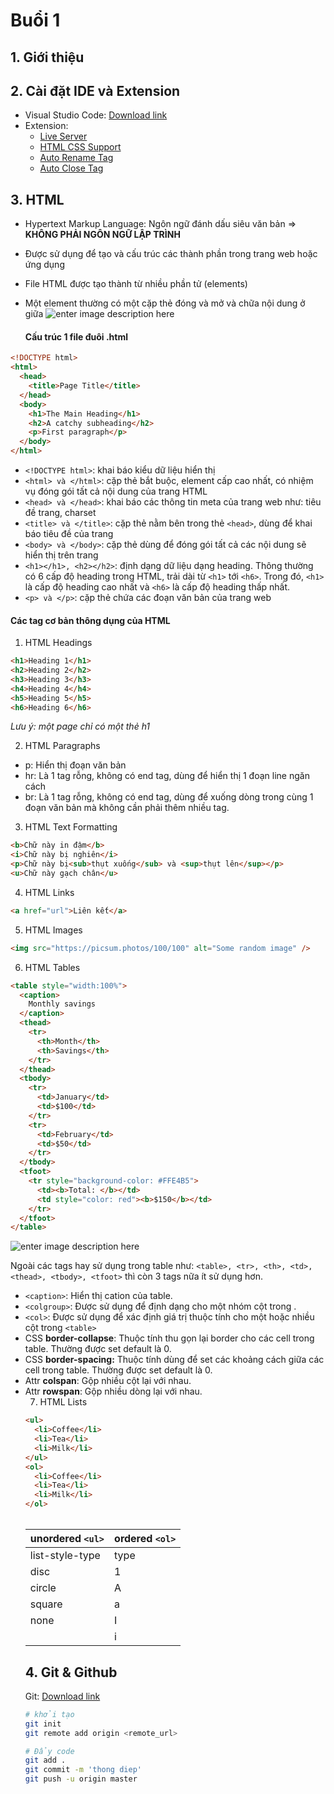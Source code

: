 # Buổi 1

## 1. Giới thiệu

## 2. Cài đặt IDE và Extension

- Visual Studio Code: [Download link](https://code.visualstudio.com/download)
- Extension:
  - [Live Server](https://marketplace.visualstudio.com/items?itemName=ritwickdey.LiveServer)
  - [HTML CSS Support](https://marketplace.visualstudio.com/items?itemName=ecmel.vscode-html-css)
  - [Auto Rename Tag](https://marketplace.visualstudio.com/items?itemName=formulahendry.auto-rename-tag)
  - [Auto Close Tag](https://marketplace.visualstudio.com/items?itemName=formulahendry.auto-close-tag)

## 3. HTML

- Hypertext Markup Language: Ngôn ngữ đánh dấu siêu văn bản => **KHÔNG PHẢI NGÔN NGỮ LẬP TRÌNH**
- Được sử dụng để tạo và cấu trúc các thành phần trong trang web hoặc ứng dụng
- File HTML được tạo thành từ nhiều phần tử (elements)
- Một element thường có một cặp thẻ đóng và mở và chữa nội dung ở giữa
  ![enter image description here](https://blog.hubspot.com/hs-fs/hubfs/html-elements-diagram.png?width=650&name=html-elements-diagram.png)

  #### Cấu trúc 1 file đuôi .html

```html
<!DOCTYPE html>
<html>
  <head>
    <title>Page Title</title>
  </head>
  <body>
    <h1>The Main Heading</h1>
    <h2>A catchy subheading</h2>
    <p>First paragraph</p>
  </body>
</html>
```

- `<!DOCTYPE html>`: khai báo kiểu dữ liệu hiển thị
- `<html> và </html>`: cặp thẻ bắt buộc, element cấp cao nhất, có nhiệm vụ đóng gói tất cả nội dung của trang HTML
- `<head> và </head>`: khai báo các thông tin meta của trang web như: tiêu đề trang, charset
- `<title> và </title>`: cặp thẻ nằm bên trong thẻ `<head>`, dùng để khai báo tiêu đề của trang
- `<body> và </body>`: cặp thẻ dùng để đóng gói tất cả các nội dung sẽ hiển thị trên trang
- `<h1></h1>, <h2></h2>`: định dạng dữ liệu dạng heading. Thông thường có 6 cấp độ heading trong HTML, trải dài từ `<h1>` tới `<h6>`. Trong đó, `<h1>` là cấp độ heading cao nhất và `<h6>` là cấp độ heading thấp nhất.
- `<p> và </p>`: cặp thẻ chứa các đoạn văn bản của trang web

#### Các tag cơ bản thông dụng của HTML

1. HTML Headings

```html
<h1>Heading 1</h1>
<h2>Heading 2</h2>
<h3>Heading 3</h3>
<h4>Heading 4</h4>
<h5>Heading 5</h5>
<h6>Heading 6</h6>
```

_Lưu ý: một page chỉ có một thẻ h1_

2. HTML Paragraphs

- p: Hiển thị đoạn văn bản
- hr: Là 1 tag rỗng, không có end tag, dùng để hiển thị 1 đoạn line ngăn cách
- br: Là 1 tag rỗng, không có end tag, dùng để xuống dòng trong cùng 1 đoạn văn bản mà không cần phải thêm nhiều tag.

3. HTML Text Formatting

```html
<b>Chữ này in đậm</b>
<i>Chữ này bị nghiên</i>
<p>Chữ này bị<sub>thụt xuống</sub> và <sup>thụt lên</sup></p>
<u>Chữ này gạch chân</u>
```

4. HTML Links

```html
<a href="url">Liên kết</a>
```

5. HTML Images

```html
<img src="https://picsum.photos/100/100" alt="Some random image" />
```

6. HTML Tables

```html
<table style="width:100%">
  <caption>
    Monthly savings
  </caption>
  <thead>
    <tr>
      <th>Month</th>
      <th>Savings</th>
    </tr>
  </thead>
  <tbody>
    <tr>
      <td>January</td>
      <td>$100</td>
    </tr>
    <tr>
      <td>February</td>
      <td>$50</td>
    </tr>
  </tbody>
  <tfoot>
    <tr style="background-color: #FFE4B5">
      <td><b>Total: </b></td>
      <td style="color: red"><b>$150</b></td>
    </tr>
  </tfoot>
</table>
```

![enter image description here](https://images.viblo.asia/1a460544-c9e6-4eba-a07c-935f5e6cbc90.png)

Ngoài các tags hay sử dụng trong table như: `<table>, <tr>, <th>, <td>, <thead>, <tbody>, <tfoot>` thì còn 3 tags nữa ít sử dụng hơn.

- `<caption>`: Hiển thị cation của table.
- `<colgroup>`: Được sử dụng để định dạng cho một nhóm cột trong <table>.
- `<col>`: Được sử dụng để xác định giá trị thuộc tính cho một hoặc nhiều cột trong `<table>`
- CSS **border-collapse**: Thuộc tính thu gọn lại border cho các cell trong table. Thường được set default là 0.
- CSS **border-spacing:** Thuộc tính dùng để set các khoảng cách giữa các cell trong table. Thường được set default là 0.
- Attr **colspan**: Gộp nhiều cột lại với nhau.
- Attr **rowspan**: Gộp nhiều dòng lại với nhau.
  <br>

7. HTML Lists

```html
<ul>
  <li>Coffee</li>
  <li>Tea</li>
  <li>Milk</li>
</ul>
<ol>
  <li>Coffee</li>
  <li>Tea</li>
  <li>Milk</li>
</ol>
```

| **unordered `<ul>`** | **ordered `<ol>`** |
| -------------------- | ------------------ |
| list-style-type      | type               |
| disc                 | 1                  |
| circle               | A                  |
| square               | a                  |
| none                 | I                  |
|                      | i                  |

## 4. Git & Github

Git: [Download link](https://git-scm.com/downloads)

```bash
# khởi tạo
git init
git remote add origin <remote_url>

# Đẩy code
git add .
git commit -m 'thong diep'
git push -u origin master
```
